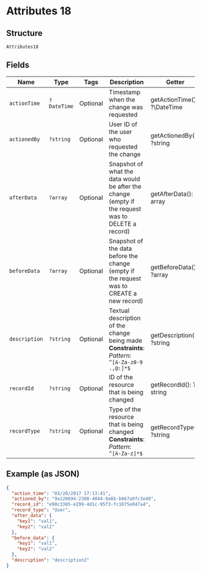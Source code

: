 
# Attributes 18

## Structure

`Attributes18`

## Fields

| Name | Type | Tags | Description | Getter | Setter |
|  --- | --- | --- | --- | --- | --- |
| `actionTime` | `?DateTime` | Optional | Timestamp when the change was requested | getActionTime(): ?\DateTime | setActionTime(?\DateTime actionTime): void |
| `actionedBy` | `?string` | Optional | User ID of the user who requested the change | getActionedBy(): ?string | setActionedBy(?string actionedBy): void |
| `afterData` | `?array` | Optional | Snapshot of what the data would be after the change (empty if the request was to DELETE a record) | getAfterData(): ?array | setAfterData(?array afterData): void |
| `beforeData` | `?array` | Optional | Snapshot of the data before the change (empty if the request was to CREATE a new record) | getBeforeData(): ?array | setBeforeData(?array beforeData): void |
| `description` | `?string` | Optional | Textual description of the change being made<br>**Constraints**: *Pattern*: `^[A-Za-z0-9 .,@:]*$` | getDescription(): ?string | setDescription(?string description): void |
| `recordId` | `?string` | Optional | ID of the resource that is being changed | getRecordId(): ?string | setRecordId(?string recordId): void |
| `recordType` | `?string` | Optional | Type of the resource that is being changed<br>**Constraints**: *Pattern*: `^[A-Za-z]*$` | getRecordType(): ?string | setRecordType(?string recordType): void |

## Example (as JSON)

```json
{
  "action_time": "03/20/2017 17:13:41",
  "actioned_by": "9a120694-2308-4044-9a6b-b667a9fc3e48",
  "record_id": "e90c3385-e299-4d1c-95f3-fc1075e047a4",
  "record_type": "User",
  "after_data": {
    "key1": "val1",
    "key2": "val2"
  },
  "before_data": {
    "key1": "val1",
    "key2": "val2"
  },
  "description": "description2"
}
```

